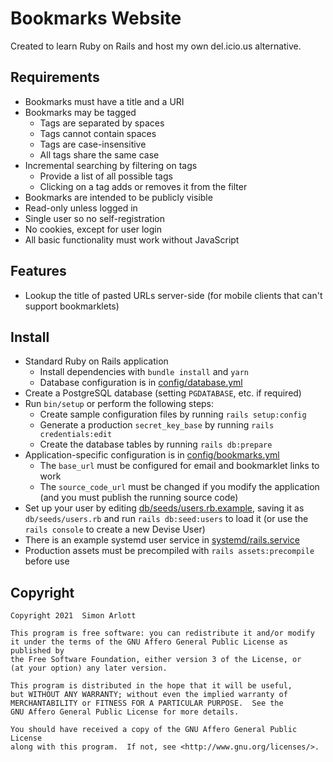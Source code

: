 # Bookmarks Website

Created to learn Ruby on Rails and host my own del.icio.us alternative.

## Requirements

* Bookmarks must have a title and a URI
* Bookmarks may be tagged
	* Tags are separated by spaces
	* Tags cannot contain spaces
    * Tags are case-insensitive
	* All tags share the same case
* Incremental searching by filtering on tags
	* Provide a list of all possible tags
	* Clicking on a tag adds or removes it from the filter
* Bookmarks are intended to be publicly visible
* Read-only unless logged in
* Single user so no self-registration
* No cookies, except for user login
* All basic functionality must work without JavaScript

## Features

* Lookup the title of pasted URLs server-side (for mobile clients that can't
  support bookmarklets)

## Install

* Standard Ruby on Rails application
  * Install dependencies with `bundle install` and `yarn`
  * Database configuration is in [config/database.yml](config/database.yml.sample)
* Create a PostgreSQL database (setting `PGDATABASE`, etc. if required)
* Run `bin/setup` or perform the following steps:
  * Create sample configuration files by running `rails setup:config`
  * Generate a production `secret_key_base` by running `rails credentials:edit`
  * Create the database tables by running `rails db:prepare`
* Application-specific configuration is in [config/bookmarks.yml](config/bookmarks.yml.sample)
  * The `base_url` must be configured for email and bookmarklet links to work
  * The `source_code_url` must be changed if you modify the application (and you
    must publish the running source code)
* Set up your user by editing [db/seeds/users.rb.example](db/seeds/users.rb.example),
  saving it as `db/seeds/users.rb` and run `rails db:seed:users` to load it (or
  use the `rails console` to create a new Devise User)
* There is an example systemd user service in [systemd/rails.service](systemd/rails.service)
* Production assets must be precompiled with `rails assets:precompile` before use

## Copyright

    Copyright 2021  Simon Arlott

    This program is free software: you can redistribute it and/or modify
    it under the terms of the GNU Affero General Public License as published by
    the Free Software Foundation, either version 3 of the License, or
    (at your option) any later version.

    This program is distributed in the hope that it will be useful,
    but WITHOUT ANY WARRANTY; without even the implied warranty of
    MERCHANTABILITY or FITNESS FOR A PARTICULAR PURPOSE.  See the
    GNU Affero General Public License for more details.

    You should have received a copy of the GNU Affero General Public License
    along with this program.  If not, see <http://www.gnu.org/licenses/>.
